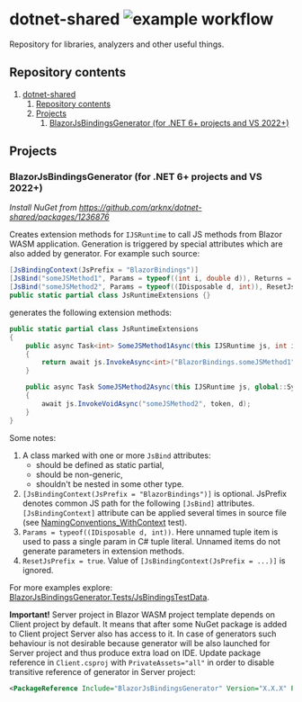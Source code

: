 # dotnet-shared ![example workflow](https://github.com/qrknx/dotnet-shared/actions/workflows/Publish.yml/badge.svg)
Repository for libraries, analyzers and other useful things.

## Repository contents
1. [dotnet-shared](#dotnet-shared)
   1. [Repository contents](#repository-contents)
   1. [Projects](#projects)
      1. [BlazorJsBindingsGenerator (for .NET 6+ projects and VS 2022+)](#blazorjsbindingsgenerator-for-net-6-projects-and-vs-2022)

## Projects
### BlazorJsBindingsGenerator (for .NET 6+ projects and VS 2022+)
*Install NuGet from https://github.com/qrknx/dotnet-shared/packages/1236876*

Creates extension methods for `IJSRuntime` to call JS methods from Blazor WASM
application.
Generation is triggered by special attributes which are also added by generator.
For example such source:
```csharp
[JsBindingContext(JsPrefix = "BlazorBindings")]
[JsBind("someJSMethod1", Params = typeof((int i, double d)), Returns = typeof(int))]
[JsBind("someJSMethod2", Params = typeof((IDisposable d, int)), ResetJsPrefix = true)]
public static partial class JsRuntimeExtensions {}
```
generates the following extension methods:
```csharp
public static partial class JsRuntimeExtensions
{
    public async Task<int> SomeJSMethod1Async(this IJSRuntime js, int i, double d, CancellationToken token)
    {
        return await js.InvokeAsync<int>("BlazorBindings.someJSMethod1", token, i, d);
    }

    public async Task SomeJSMethod2Async(this IJSRuntime js, global::System.IDisposable d, CancellationToken token)
    {
        await js.InvokeVoidAsync("someJSMethod2", token, d);
    }
}
```
Some notes:
1. A class marked with one or more `JsBind` attributes:
   - should be defined as static partial,
   - should be non-generic,
   - shouldn't be nested in some other type.
1. `[JsBindingContext(JsPrefix = "BlazorBindings")]` is optional.
JsPrefix denotes common JS path for the following `[JsBind]` attributes.
`[JsBindingContext]` attribute can be applied several times in source file (see
[NamingConventions_WithContext](BlazorJsBindingsGenerator.Tests/JsBindingsTestData/NamingConventions_WithContext/Source.cs) test).
1. `Params = typeof((IDisposable d, int))`.
Here unnamed tuple item is used to pass a single param in C# tuple literal.
Unnamed items do not generate parameters in extension methods.
1. `ResetJsPrefix = true`.
Value of `[JsBindingContext(JsPrefix = ...)]` is ignored.

For more examples explore: [BlazorJsBindingsGenerator.Tests/JsBindingsTestData](BlazorJsBindingsGenerator.Tests/JsBindingsTestData).

**Important!**
Server project in Blazor WASM project template depends on Client project by
default.
It means that after some NuGet package is added to Client project
Server also has access to it.
In case of generators such behaviour is not desirable because generator will
be also launched for Server project and thus produce extra load on IDE.
Update package reference in `Client.csproj` with `PrivateAssets="all"` in
order to disable transitive reference of generator in Server project:
```xml
<PackageReference Include="BlazorJsBindingsGenerator" Version="X.X.X" PrivateAssets="all" />
```
